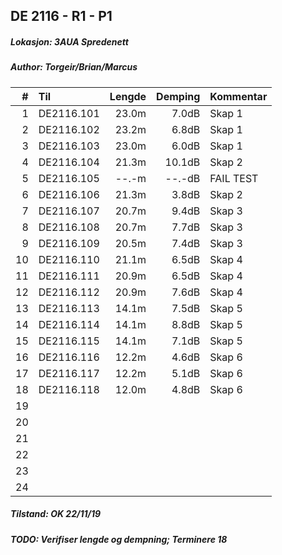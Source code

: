 ## DE 2116 - R1 - P1
##### Lokasjon: 3AUA Spredenett
##### Author: Torgeir/Brian/Marcus

|  #  |        Til      |Lengde|Demping|Kommentar|
|----:|:----------------|-----:|------:|:--------|
|    1|DE2116.101       | 23.0m|  7.0dB|Skap 1   |
|    2|DE2116.102       | 23.2m|  6.8dB|Skap 1   |
|    3|DE2116.103       | 23.0m|  6.0dB|Skap 1   |
|    4|DE2116.104       | 21.3m| 10.1dB|Skap 2   |
|    5|DE2116.105       | --.-m| --.-dB|FAIL TEST|
|    6|DE2116.106       | 21.3m|  3.8dB|Skap 2   |
|    7|DE2116.107       | 20.7m|  9.4dB|Skap 3   |
|    8|DE2116.108       | 20.7m|  7.7dB|Skap 3   |
|    9|DE2116.109       | 20.5m|  7.4dB|Skap 3   |
|   10|DE2116.110       | 21.1m|  6.5dB|Skap 4   |
|   11|DE2116.111       | 20.9m|  6.5dB|Skap 4   |
|   12|DE2116.112       | 20.9m|  7.6dB|Skap 4   |
|   13|DE2116.113       | 14.1m|  7.5dB|Skap 5   |
|   14|DE2116.114       | 14.1m|  8.8dB|Skap 5   |
|   15|DE2116.115       | 14.1m|  7.1dB|Skap 5   |
|   16|DE2116.116       | 12.2m|  4.6dB|Skap 6   |
|   17|DE2116.117       | 12.2m|  5.1dB|Skap 6	 |
|   18|DE2116.118       | 12.0m|  4.8dB|Skap 6   |
|   19|	                |      |       |         |
|   20|                 |      |       |         |
|   21|	                |      |       |         |
|   22|                 |      |       |         |
|   23|                 |      |       |         |
|   24|                 |      |       |         |

##### Tilstand: OK 22/11/19
##### TODO: Verifiser lengde og dempning; Terminere 18
